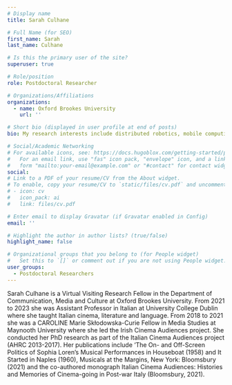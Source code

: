 ```yaml
---
# Display name
title: Sarah Culhane

# Full Name (for SEO)
first_name: Sarah
last_name: Culhane

# Is this the primary user of the site?
superuser: true

# Role/position
role: Postdoctoral Researcher

# Organizations/Affiliations
organizations:
  - name: Oxford Brookes University
    url: ''

# Short bio (displayed in user profile at end of posts)
bio: My research interests include distributed robotics, mobile computing and programmable matter.

# Social/Academic Networking
# For available icons, see: https://docs.hugoblox.com/getting-started/page-builder/#icons
#   For an email link, use "fas" icon pack, "envelope" icon, and a link in the
#   form "mailto:your-email@example.com" or "#contact" for contact widget.
social:
# Link to a PDF of your resume/CV from the About widget.
# To enable, copy your resume/CV to `static/files/cv.pdf` and uncomment the lines below.
# - icon: cv
#   icon_pack: ai
#   link: files/cv.pdf

# Enter email to display Gravatar (if Gravatar enabled in Config)
email: ''

# Highlight the author in author lists? (true/false)
highlight_name: false

# Organizational groups that you belong to (for People widget)
#   Set this to `[]` or comment out if you are not using People widget.
user_groups:
  - Postdoctoral Researchers
---
```


Sarah Culhane is a Virtual Visiting Research Fellow in the Department of Communication, Media and Culture at Oxford Brookes University. From 2021 to 2023 she was Assistant Professor in Italian at University College Dublin where she taught Italian cinema, literature and language. From 2018 to 2021 she was a CAROLINE Marie Skłodowska-Curie Fellow in Media Studies at Maynooth University where she led the Irish Cinema Audiences project. She conducted her PhD research as part of the Italian Cinema Audiences project (AHRC 2013-2017). Her publications include ‘The On- and Off-Screen Politics of Sophia Loren’s Musical Performances in Houseboat (1958) and It Started in Naples (1960), Musicals at the Margins, New York: Bloomsbury (2021) and the co-authored monograph Italian Cinema Audiences: Histories and Memories of Cinema-going in Post-war Italy (Bloomsbury, 2021).
